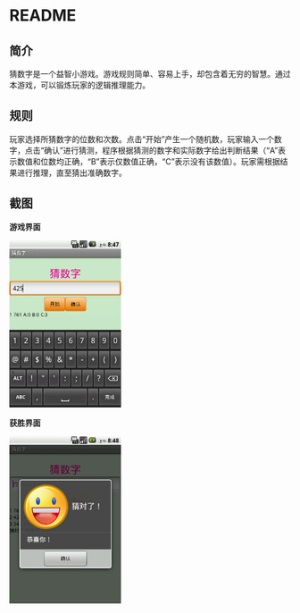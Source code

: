 README
===

## 简介
猜数字是一个益智小游戏。游戏规则简单、容易上手，却包含着无穷的智慧。通过本游戏，可以锻炼玩家的逻辑推理能力。
## 规则
玩家选择所猜数字的位数和次数。点击“开始”产生一个随机数，玩家输入一个数字，点击“确认”进行猜测，程序根据猜测的数字和实际数字给出判断结果（“A”表示数值和位数均正确，“B”表示仅数值正确，“C”表示没有该数值）。玩家需根据结果进行推理，直至猜出准确数字。
## 截图
**游戏界面**

<img src="./screenshot/Screen1.png" alt="替代文本" title="游戏界面" width="200" />

**获胜界面**

<img src="./screenshot/Screen2.png" alt="替代文本" title="获胜界面" width="200" />